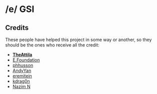 # /e/ GSI

## Credits
These people have helped this project in some way or another, so they should be the ones who receive all the credit:
- **[TheAttila](https://sourceforge.net/projects/thegsis/files/)**
- [E.Foundation](https://e.foundation/about-e/)
- [phhusson](https://github.com/phhusson)
- [AndyYan](https://github.com/AndyCGYan)
- [eremitein](https://github.com/eremitein)
- [kdrag0n](https://github.com/kdrag0n)
- [Nazim N](https://github.com/naz664)

